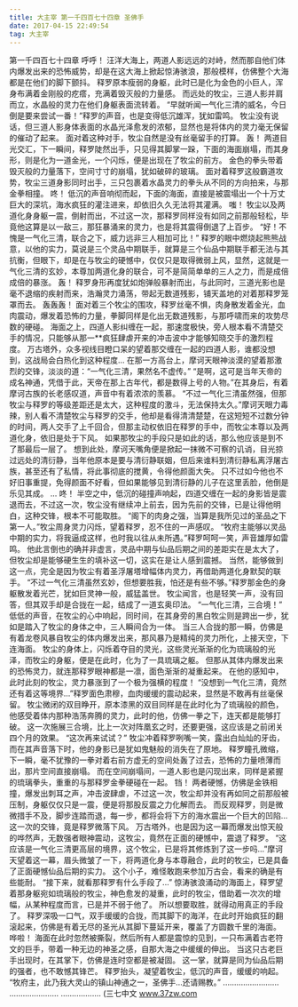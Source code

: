 ```yaml
---
title: 大主宰 第一千四百七十四章 圣佛手
date: 2017-04-15 22:49:54
tag: 大主宰
---
```


第一千四百七十四章
呼呼！
汪洋大海上，两道人影远远的对峙，然而那自他们体内爆发出来的恐怖威势，却是在这大海上掀起惊涛骇浪，那般模样，仿佛整个大海都是在他们的脚下颤抖。
释罗原本瘦弱的身躯，此时已是化为金色的小巨人，浑身布满着金刚般的疙瘩，充满着毁灭般的力量感。
而远处的牧尘，三道人影并肩而立，水晶般的灵力在他们身躯表面流转着。
“早就听闻一气化三清的威名，今日倒是要来尝试一番！”释罗的声音，也是变得低沉雄浑，犹如雷鸣。
牧尘没有说话，但三道人影身体表面的水晶光泽愈发的浓郁，显然也是将体内的灵力毫无保留的催动了起来。
面对着这种对手，牧尘自然是没有丝毫留手的打算。
轰！
两道目光交汇，下一瞬间，释罗陡然出手，只见得其脚掌一跺，下面的海面崩塌，而其身形，则是化为一道金光，一个闪烁，便是出现在了牧尘的前方。
金色的拳头带着毁灭般的力量落下，空间寸寸的崩塌，犹如破碎的玻璃。
面对着释罗这般霸道攻势，牧尘三道身影同时出手，三只包裹着水晶灵力的拳头从不同的方向拍来，与那金拳相撞。
咚！
低沉的声音响彻而起，下面的海面，直接是被震塌出一个十万丈巨大的深坑，海水疯狂的灌注进来，却依旧久久无法将其灌满。
嗤！
牧尘以及两道化身身躯一震，倒射而出，不过这一次，那释罗同样没有如同之前那般轻松，毕竟他这算是以一敌三，那狂暴涌来的灵力，也是将其震得倒退了上百步。
“好！不愧是一气化三清，联合之下，威力远非三人相加可比！”
释罗的眼中燃烧起熊熊战意，以他的实力，莫说是三个灵品中期联手，就算是三个仙品中期联手都无法与其抗衡，但眼下，却是在与牧尘的硬憾中，仅仅只是取得微弱上风，显然，这就是一气化三清的玄妙，本尊加两道化身的联合，可不是简简单单的三人之力，而是成倍成倍的暴涨。
轰！
释罗身形再度犹如炮弹般暴射而出，与此同时，三道光影也是毫不退缩的疾射而来，浩瀚灵力涌荡，带起无数道残影，铺天盖地的对着那释罗笼罩而去。
轰轰轰！
面对着三个牧尘的围攻，释罗丝毫不惧，肉身散发着金光，血肉震动，爆发着恐怖的力量，拳脚同样是化出无数道残影，与那呼啸而来的攻势尽数的硬碰。
海面之上，四道人影纠缠在一起，那速度极快，旁人根本看不清楚交手的情况，只能够从那一**疯狂肆虐开来的冲击波中才能够知晓交手的激烈程度。
万古塔外，众多视线目瞪口呆的望着那交缠在一起的四道人影，谁都没想到，这战局会白热化到这种程度...
在那一方高台上，摩诃天眼神淡漠的望着那激烈的交锋，淡淡的道：“一气化三清，果然名不虚传。”
“是啊，这可是当年天帝的成名神通，凭借于此，天帝在那上古年代，都是数得上号的人物。”在其身后，有着摩诃古族的长老感叹道，声音中有着浓浓的羡慕。
“不过一气化三清虽然强，但那牧尘与释罗的等级差距还是太大，这种程度的激斗，无法保持太久。”摩诃天眼力毒辣，别人看不清楚牧尘与释罗的交手，他却是看得清清楚楚，在这短短不过数分钟的时间，两人交手了上千回合，但那主动权依旧在释罗的手中，而牧尘本尊以及两道化身，依旧是处于下风。
如果那牧尘的手段只是如此的话，那么他应该是到不了那最后一层了。
想到此处，摩诃天嘴角便是掀起一抹微不可察的讥诮，目光掠过远处的清衍静，当年他原本是要与清衍静联姻，但后来谁料到清衍静私离浮屠古族，甚至还有了私情，将此事彻底的搅黄，令得他颜面大失。
只不过如今他也不好旧事重提，免得颜面不好看，但如果能够见到清衍静的儿子在这里丢脸，他倒是乐见其成。
...
咚！
半空之中，低沉的碰撞声响起，四道交缠在一起的身影皆是震退而去，不过这一次，牧尘没有继续冲上前去，因为先前的交锋，已是让得他明白，这种交锋，根本不可能取胜。
“阁下的肉身之强，当算是我所见过的圣品之下第一人。”牧尘周身灵力闪烁，望着释罗，忍不住的一声感叹。
“牧府主能够以灵品中期的实力，将我逼成这样，也时我以往从未所遇。”释罗呵呵一笑，声音雄厚如雷鸣。
他此言倒也的确并非虚言，灵品中期与仙品后期之间的差距实在是太大了，但牧尘却是能够硬生生的填补这一切，这实在是让人感到震撼。
当然，能够做到这一点，完全是因为牧尘有着圣浮屠塔增幅体内灵力，再借助两道化身默契的联手。
“不过一气化三清虽然玄妙，但想要胜我，怕还是有些不够。”释罗那金色的身躯散发着光芒，犹如巨灵神一般，威猛盖世。
牧尘闻言，也是轻笑一声，没有回答，但其双手却是合拢在一起，结成了一道玄奥印法。
“一气化三清，三合境！”
低低的声音，在牧尘的心中响起，同时间，在其身旁的黑白牧尘则是跨出一步，犹如是踏入了牧尘的身体之中，三人瞬间合为一体。
当三人合拢的那一瞬，仿佛是有着龙卷风暴自牧尘的体内爆发出来，那风暴乃是精纯的灵力所化，上接天空，下连海面。
牧尘的身体上，闪烁着夺目的灵光，这些灵光渐渐的化为琉璃般的光泽，而牧尘的身躯，便是在此时，化为了一具琉璃之躯。
但那从其体内爆发出来的恐怖灵力，就连那释罗眼神都是一凛，面色渐渐的凝重起来。
在他的感知中，此时此刻的牧尘，灵力暴涨到了一个极为强横的程度！
“没想到一气化三清，竟然还有着这等境界...”释罗面色肃穆，血肉缓缓的震动起来，显然是不敢再有丝毫保留。
牧尘微闭的双目睁开，原本漆黑的双目同样是在此时化为了琉璃般的颜色，他感受着体内那种浩荡奔腾的灵力，此时的他，仿佛一拳之下，连天都是能够打破。
这一次施展三合境，比上一次对阵凰玄之时，还要更强，这应该是之前闭关四个月的效果。
“这次再来试试？”
牧尘冲着释罗咧嘴一笑，露出白灿灿的牙齿，而在其声音落下时，他的身影已是犹如鬼魅般的消失在了原地。
释罗瞳孔微缩，下一瞬，毫不犹豫的一拳对着右前方虚无的空间处轰了过去，恐怖的力量喷薄而出，那片空间直接崩塌。
而在空间崩塌间，一道人影也是闪现出来，同样是紧握的琉璃拳头，重重的与那释罗金拳硬碰在一起。
铛！
两者硬憾，仿佛是金铁相撞，爆发出刺耳之声，冲击波肆虐，不过这一次，牧尘却并没有再如同之前那般被压制，身躯仅仅只是一震，便是将那股反震之力化解而去。
而反观释罗，则是微微措手不及，脚步连踏而退，每一步，都将会将下方的海水震出一个巨大的凹陷...
这一次的交锋，竟是释罗微落下风。
万古塔外，也是因为这一幕而爆发出惊天般的哗然声，无数强者眼神震动，这牧尘，竟然在正面的硬憾中，震退了释罗。
“这应该是一气化三清更高层的境界，这个牧尘，已是将其修炼到了这一步吗...”摩诃天望着这一幕，眉头微皱了一下，将两道化身与本尊融合，此时的牧尘，已是具备了正面硬憾仙品后期的实力。
这个小子，难怪敢跑来参加万古会，看来的确是有些能耐。
“接下来，就看那释罗有什么手段了...”
惊涛骇浪涌动的海面上，释罗望着那身躯宛如琉璃般的牧尘，神色愈发的凝重，此时的牧尘，借助着一次次的增幅，从某种程度而言，已是并不弱于他了。
所以想要取胜，就得动用真正的手段了。
释罗深吸一口气，双手缓缓的合拢，而其脚下的海洋，在此时开始疯狂的翻滚起来，仿佛是有着无尽的圣光从其脚下蔓延开来，覆盖了方圆数千里的海面。
哗啦！
海面在此时忽然被撕裂，然后所有人都是震惊的见到，一只布满着古老符文的巨手，带着一种无边的神圣之感，自那大海之中缓缓的伸出。
当这只古老巨手出现时，在其掌下，仿佛是连时空都是被凝固。
这一掌，就算是同为仙品后期的强者，也不敢憾其锋芒。
释罗抬头，凝望着牧尘，低沉的声音，缓缓的响起。
“牧府主，此乃我大灵山的镇山神通之一，圣佛手...还请赐教。”
.........................
......................
..................
(三七中文 www.37zw.com